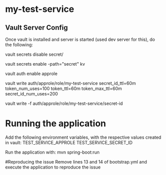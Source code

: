 # my-test-service

## Vault Server Config
Once vault is installed and server is started (used dev server for this), do the following:

vault secrets disable secret/

vault secrets enable -path="secret" kv

vault auth enable approle

vault write auth/approle/role/my-test-service secret_id_ttl=60m token_num_uses=100 token_ttl=60m token_max_ttl=60m secret_id_num_uses=200

vault write -f auth/approle/role/my-test-service/secret-id

# Running the application
Add the following environment variables, with the respective values created in vault:
TEST_SERVICE_APPROLE
TEST_SERVICE_SECRET_ID

Run the application with:
mvn spring-boot:run

#Reproducing the issue
Remove lines 13 and 14 of bootstrap.yml and execute the application to reproduce the issue
